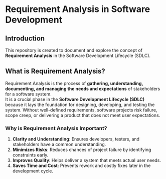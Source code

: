 # Requirement Analysis in Software Development

## Introduction
This repository is created to document and explore the concept of **Requirement Analysis** in the Software Development Lifecycle (SDLC).  

## What is Requirement Analysis?
Requirement Analysis is the process of **gathering, understanding, documenting, and managing the needs and expectations** of stakeholders for a software system.  
It is a crucial phase in the **Software Development Lifecycle (SDLC)** because it lays the foundation for designing, developing, and testing the system. Without well-defined requirements, software projects risk failure, scope creep, or delivering a product that does not meet user expectations.
### Why is Requirement Analysis Important?
1. **Clarity and Understanding**: Ensures developers, testers, and stakeholders have a common understanding.  
2. **Minimizes Risks**: Reduces chances of project failure by identifying constraints early.  
3. **Improves Quality**: Helps deliver a system that meets actual user needs.  
4. **Saves Time and Cost**: Prevents rework and costly fixes later in the development cycle.  


